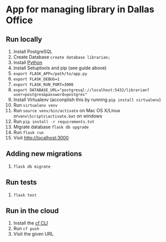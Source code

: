 # App for managing library in Dallas Office

## Run locally

1. Install PostgreSQL
1. Create Database `create database librarian;`
1. Install [Python](http://docs.python-guide.org/en/latest/starting/installation/)
1. Install Setuptools and pip (see guide above)
1. `export FLASK_APP=/path/to/app.py`
1. `export FLASK_DEBUG=1`
1. `export FLASK_RUN_PORT=3000`
1. `export DATABASE_URL="postgresql://localhost:5432/librarian?user=postgres&password=postgres"`
1. Install Virtualenv (acconplish this by running `pip install virtualenv`)
1. Run `virtualenv venv`
1. Run `source venv/bin/activate` on Mac OS X/Linux or`venv\Scripts\activate.bat` on windows
1. Run `pip install -r requirements.txt`
1. Migrate database `flask db upgrade`
1. Run `flask run`
1. Visit [http://localhost:3000](http://localhost:3000)

## Adding new migrations
1. `flask db migrate`

## Run tests
1. `flask test`

## Run in the cloud

1. Install the [cf CLI](https://github.com/cloudfoundry/cli#downloads)
1. Run `cf push`
1. Visit the given URL
